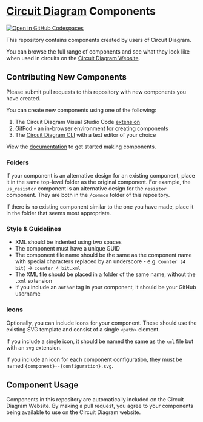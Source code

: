 # [Circuit Diagram](http://www.circuit-diagram.org/) Components

[![Open in GitHub Codespaces](https://github.com/codespaces/badge.svg)](https://github.com/codespaces/new?hide_repo_select=true&ref=master&repo=44014445)

This repository contains components created by users of Circuit Diagram.

You can browse the full range of components and see what they look like when used in circuits on the [Circuit Diagram Website](http://www.circuit-diagram.org/components).

## Contributing New Components

Please submit pull requests to this repository with new components you have created.

You can create new components using one of the following:

1. The Circuit Diagram Visual Studio Code
[extension](https://github.com/circuitdiagram/circuitdiagram-vscode)
2. [GitPod](https://gitpod.io/#https://github.com/circuitdiagram/components) - an in-browser
environment for creating components
3. The [Circuit Diagram CLI](https://www.circuit-diagram.org/docs/command-line) with a text editor of your
choice

View the [documentation](https://www.circuit-diagram.org/docs/components/introduction) to get
started making components.

### Folders

If your component is an alternative design for an existing component, place it in
the same top-level folder as the original component. For example, the `us_resistor` component is an alternative design for the `resistor` component. They are both in the `/common` folder of this repository.

If there is no existing component similar to the one you have made, place it in the
folder that seems most appropriate.

### Style & Guidelines

- XML should be indented using two spaces
- The component must have a unique GUID
- The component file name should be the same as the component name with special characters
replaced by an underscore - e.g. `Counter (4 bit)` -> `counter_4_bit.xml`
- The XML file should be placed in a folder of the same name, without the `.xml` extension
- If you include an `author` tag in your component, it should be your GitHub username

### Icons

Optionally, you can include icons for your component. These should use the existing SVG template and consist of a single `<path>` element.

If you include a single icon, it should be named the same as the `xml` file but with an `svg` extension.

If you include an icon for each component configuration, they must be named `{component}--{configuration}.svg`.

## Component Usage

Components in this repository are automatically included on the Circuit Diagram Website. By making a pull request, you agree to your components being available to use on the Circuit Diagram website.
